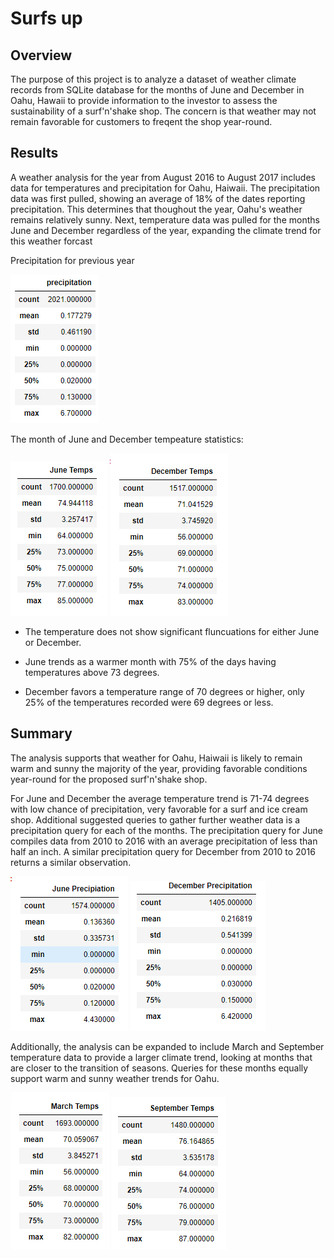 # Surfs up


## Overview

The purpose of this project is to analyze a dataset of weather climate records from SQLite database for the months of June and December in Oahu, Hawaii to provide information to the investor to assess the sustainability of a surf'n'shake shop. The concern is that weather may not remain favorable for customers to freqent the shop year-round. 

## Results

A weather analysis for the year from August 2016 to August 2017 includes data for temperatures and precipitation for Oahu, Haiwaii. The precipitation data was first pulled, showing an average of 18% of the dates reporting precipitation. This determines that thoughout the year, Oahu's weather remains relatively sunny. Next, temperature data was pulled for the months June and December regardless of the year, expanding the climate trend for this weather forcast

Precipitation for previous year

![image](https://github.com/courtneysims/Surfs_up/blob/915f89a47eb70d1f0bb530ceacd39feadf201cd3/Resources/precip_stat.PNG)

The month of June and December tempeature statistics:

![image](https://github.com/courtneysims/Surfs_up/blob/915f89a47eb70d1f0bb530ceacd39feadf201cd3/Resources/June_temp_stat.PNG)  ![image](https://github.com/courtneysims/Surfs_up/blob/915f89a47eb70d1f0bb530ceacd39feadf201cd3/Resources/Dec_temp_stat.PNG)





- The temperature does not show significant fluncuations for either June or December.

- June trends as a warmer month with 75% of the days having temperatures above 73 degrees.

- December favors a temperature range of 70 degrees or higher, only 25% of the temperatures recorded were 69 degrees or less.

## Summary

The analysis supports that weather for Oahu, Haiwaii is likely to remain warm and sunny the majority of the year, providing favorable conditions year-round for the proposed surf'n'shake shop.

For June and December the average temperature trend is 71-74 degrees with low chance of precipitation, very favorable for a surf and ice cream shop. Additional suggested queries to gather further weather data is a precipitation query for each of the months. The precipitation query for June compiles data from 2010 to 2016 with an average precipitation of less than half an inch. A similar precipitation query for December from 2010 to 2016 returns a similar observation.

![image](https://github.com/courtneysims/Surfs_up/blob/ebbb164d1f0edb8ab5f8b12174b7e1ba9366ee20/Resources/June_precip.PNG)  ![image](https://github.com/courtneysims/Surfs_up/blob/ebbb164d1f0edb8ab5f8b12174b7e1ba9366ee20/Resources/Dec_precip.PNG)

Additionally, the analysis can be expanded to include March and September temperature data to provide a larger climate trend, looking at months that are closer to the transition of seasons. Queries for these months equally support warm and sunny weather trends for Oahu.

![image](https://github.com/courtneysims/Surfs_up/blob/f4bf28433b880f9301d18945cd2ce873b4a7f3a3/Resources/march_temp.PNG)   ![image](https://github.com/courtneysims/Surfs_up/blob/f4bf28433b880f9301d18945cd2ce873b4a7f3a3/Resources/Sept_temp.PNG)